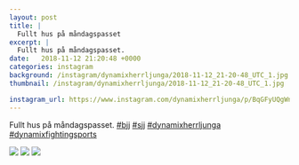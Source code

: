 ```yaml
---
layout: post
title: |
  Fullt hus på måndagspasset
excerpt: |
  Fullt hus på måndagspasset.    
date:   2018-11-12 21:20:48 +0000
categories: instagram
background: /instagram/dynamixherrljunga/2018-11-12_21-20-48_UTC_1.jpg
thumbnail: /instagram/dynamixherrljunga/2018-11-12_21-20-48_UTC_1.jpg

instagram_url: https://www.instagram.com/dynamixherrljunga/p/BqGFyUQgWnI
---
```

Fullt hus på måndagspasset. [#bjj](https://www.instagram.com/explore/tags/bjj/) [#sjj](https://www.instagram.com/explore/tags/sjj/) [#dynamixherrljunga](https://www.instagram.com/explore/tags/dynamixherrljunga/) [#dynamixfightingsports](https://www.instagram.com/explore/tags/dynamixfightingsports/)



<img src='/www-dynamix-herrljunga/instagram/dynamixherrljunga/2018-11-12_21-20-48_UTC_1.jpg' class='img-fluid' />


<img src='/www-dynamix-herrljunga/instagram/dynamixherrljunga/2018-11-12_21-20-48_UTC_2.jpg' class='img-fluid' />


<img src='/www-dynamix-herrljunga/instagram/dynamixherrljunga/2018-11-12_21-20-48_UTC_3.jpg' class='img-fluid' />
